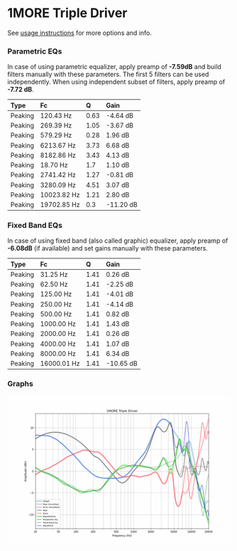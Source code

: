# 1MORE Triple Driver
See [usage instructions](https://github.com/jaakkopasanen/AutoEq#usage) for more options and info.

### Parametric EQs
In case of using parametric equalizer, apply preamp of **-7.59dB** and build filters manually
with these parameters. The first 5 filters can be used independently.
When using independent subset of filters, apply preamp of **-7.72 dB**.

| Type    | Fc          |    Q | Gain      |
|:--------|:------------|:-----|:----------|
| Peaking | 120.43 Hz   | 0.63 | -4.64 dB  |
| Peaking | 269.39 Hz   | 1.05 | -3.67 dB  |
| Peaking | 579.29 Hz   | 0.28 | 1.96 dB   |
| Peaking | 6213.67 Hz  | 3.73 | 6.68 dB   |
| Peaking | 8182.86 Hz  | 3.43 | 4.13 dB   |
| Peaking | 18.70 Hz    | 1.7  | 1.10 dB   |
| Peaking | 2741.42 Hz  | 1.27 | -0.81 dB  |
| Peaking | 3280.09 Hz  | 4.51 | 3.07 dB   |
| Peaking | 10023.82 Hz | 1.21 | 2.80 dB   |
| Peaking | 19702.85 Hz | 0.3  | -11.20 dB |

### Fixed Band EQs
In case of using fixed band (also called graphic) equalizer, apply preamp of **-6.08dB**
(if available) and set gains manually with these parameters.

| Type    | Fc          |    Q | Gain      |
|:--------|:------------|:-----|:----------|
| Peaking | 31.25 Hz    | 1.41 | 0.26 dB   |
| Peaking | 62.50 Hz    | 1.41 | -2.25 dB  |
| Peaking | 125.00 Hz   | 1.41 | -4.01 dB  |
| Peaking | 250.00 Hz   | 1.41 | -4.14 dB  |
| Peaking | 500.00 Hz   | 1.41 | 0.82 dB   |
| Peaking | 1000.00 Hz  | 1.41 | 1.43 dB   |
| Peaking | 2000.00 Hz  | 1.41 | 0.26 dB   |
| Peaking | 4000.00 Hz  | 1.41 | 1.07 dB   |
| Peaking | 8000.00 Hz  | 1.41 | 6.34 dB   |
| Peaking | 16000.01 Hz | 1.41 | -10.65 dB |

### Graphs
![](./1MORE%20Triple%20Driver.png)